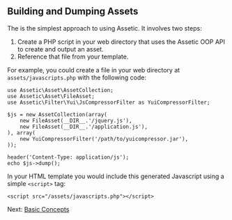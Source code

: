 Building and Dumping Assets
---------------------------

The is the simplest approach to using Assetic. It involves two steps:

 1. Create a PHP script in your web directory that uses the Assetic OOP API to
    create and output an asset.
 2. Reference that file from your template.

For example, you could create a file in your web directory at
`assets/javascripts.php` with the following code:

    use Assetic\Asset\AssetCollection;
    use Assetic\Asset\FileAsset;
    use Assetic\Filter\Yui\JsCompressorFilter as YuiCompressorFilter;

    $js = new AssetCollection(array(
        new FileAsset(__DIR__.'/jquery.js'),
        new FileAsset(__DIR__.'/application.js'),
    ), array(
        new YuiCompressorFilter('/path/to/yuicompressor.jar'),
    ));

    header('Content-Type: application/js');
    echo $js->dump();

In your HTML template you would include this generated Javascript using a
simple `<script>` tag:

    <script src="/assets/javascripts.php"></script>

Next: [Basic Concepts](concepts.md)
